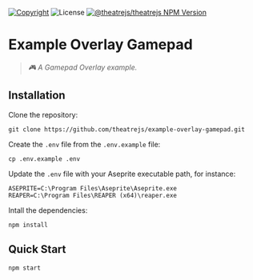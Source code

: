 [![Copyright](https://img.shields.io/badge/©-deformhead-white.svg)](https://github.com/deformhead) ![License](https://img.shields.io/badge/license-UNLICENSED-blue.svg) [![@theatrejs/theatrejs NPM Version](https://img.shields.io/badge/@theatrejs/theatrejs-v1.21.0-blue)](https://www.npmjs.com/package/@theatrejs/theatrejs/v/1.21.0)

# Example Overlay Gamepad

> *🎮 A Gamepad Overlay example.*

## Installation

Clone the repository:

```shell
git clone https://github.com/theatrejs/example-overlay-gamepad.git
```

Create the `.env` file from the `.env.example` file:

```shell
cp .env.example .env
```

Update the `.env` file with your Aseprite executable path, for instance:

```
ASEPRITE=C:\Program Files\Aseprite\Aseprite.exe
REAPER=C:\Program Files\REAPER (x64)\reaper.exe
```

Intall the dependencies:

```shell
npm install
```

## Quick Start

```shell
npm start
```
